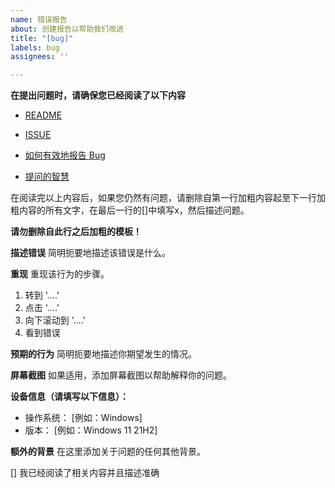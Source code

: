 ```yaml
---
name: 错误报告
about: 创建报告以帮助我们改进
title: "[bug]"
labels: bug
assignees: ''

---
```

**在提出问题时，请确保您已经阅读了以下内容**
 - [README](README.md)

 - [ISSUE](https://github.com/Jackiu1997/hot_live/issues?q=)

 - [如何有效地报告 Bug](https://www.chiark.greenend.org.uk/~sgtatham/bugs-cn.html)

 - [提问的智慧](https://github.com/ryanhanwu/How-To-Ask-Questions-The-Smart-Way/blob/main/README-zh_CN.md)

在阅读完以上内容后，如果您仍然有问题，请删除自第一行加粗内容起至下一行加粗内容的所有文字，在最后一行的[]中填写x，然后描述问题。

**请勿删除自此行之后加粗的模板！**

**描述错误**
简明扼要地描述该错误是什么。

**重现**
重现该行为的步骤。
1. 转到 '....'
2. 点击 '....'
3. 向下滚动到 '....'
4. 看到错误

**预期的行为**
简明扼要地描述你期望发生的情况。

**屏幕截图**
如果适用，添加屏幕截图以帮助解释你的问题。

**设备信息（请填写以下信息）：**
- 操作系统： [例如：Windows]
- 版本： [例如：Windows 11 21H2]

**额外的背景**
在这里添加关于问题的任何其他背景。

[] 我已经阅读了相关内容并且描述准确